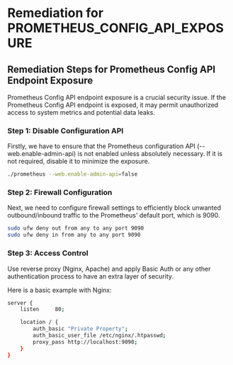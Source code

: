 # Remediation for PROMETHEUS_CONFIG_API_EXPOSURE

## Remediation Steps for Prometheus Config API Endpoint Exposure

Prometheus Config API endpoint exposure is a crucial security issue. If the Prometheus Config API endpoint is exposed, it may permit unauthorized access to system metrics and potential data leaks.

### Step 1: Disable Configuration API

Firstly, we have to ensure that the Prometheus configuration API (--web.enable-admin-api) is not enabled unless absolutely necessary. If it is not required, disable it to minimize the exposure.

```bash
./prometheus --web.enable-admin-api=false
```

### Step 2: Firewall Configuration

Next, we need to configure firewall settings to efficiently block unwanted outbound/inbound traffic to the Prometheus' default port, which is 9090.

```bash
sudo ufw deny out from any to any port 9090
sudo ufw deny in from any to any port 9090
```

### Step 3: Access Control

Use reverse proxy (Nginx, Apache) and apply Basic Auth or any other authentication process to have an extra layer of security.

Here is a basic example with Nginx:

```bash
server { 
    listen     80; 

    location / { 
        auth_basic "Private Property"; 
        auth_basic_user_file /etc/nginx/.htpasswd; 
        proxy_pass http://localhost:9090; 
    } 
}
```